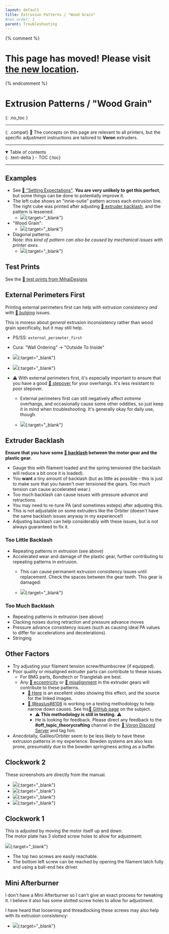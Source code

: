 ```yaml
---
layout: default
title: Extrusion Patterns / "Wood Grain"
#nav_order: 1
parent: Troubleshooting
---
```

{% comment %} 
# This page has moved! Please visit [the new location](https://ellis3dp.com/Print-Tuning-Guide/articles/troubleshooting/extrusion_patterns.html).
{% endcomment %}
# Extrusion Patterns / "Wood Grain"
{: .no_toc }

---

{: .compat}
:dizzy: The concepts on this page are relevant to all printers, but the specific adjustment instructions are tailored to **Voron** extruders.

---
<details open markdown="block">
  <summary>
    Table of contents
  </summary>
  {: .text-delta }
- TOC
{:toc}
</details>

---

## Examples
- See [:page_facing_up: "Setting Expectations"](../setting_expectations.md). **You are very unlikely to get this perfect**, but some things can be done to potentially improve it.  
- The left cube shows an "innie-outie" pattern across each extrusion line.\
The right cube was printed after adjusting [:pushpin: extruder backlash](#extruder-backlash), and the pattern is lessened.
    - [![](./images/extrusion_patterns/Backlash-Comparison.png)](./images/extrusion_patterns/Backlash-Comparison.png){:target="_blank"}
- "Wood Grain":
    - [![](./images/extrusion_patterns/Backlash-WoodGrain.png)](./images/extrusion_patterns/Backlash-WoodGrain.png){:target="_blank"}
- Diagonal patterns:\
*Note: this kind of pattern can also be caused by mechanical issues with printer axes.*
    - [![](./images/extrusion_patterns/Backlash-Pattern.png)](./images/extrusion_patterns/Backlash-Pattern.png){:target="_blank"}

## Test Prints
See the [:page_facing_up: test prints from MihaiDesigns](https://mihaidesigns.com/pages/inconsistent-extrusion-test)

## External Perimeters First

Printing external perimeters first can help with extrusion consistency *and* with [:page_facing_up: bulging](./bulging.md) issues.

This is moreso about *general* extrusion inconsistency rather than wood grain specifically, but it may still help. 

- PS/SS: `external_perimeter_first`
- Cura: "Wall Ordering" -> "Outside To Inside"

- [![](./images/extrusion_patterns/external_first_1.png)](./images/extrusion_patterns/external_first_1.png){:target="_blank"} 
- [![](./images/extrusion_patterns/external_first_2.png)](./images/extrusion_patterns/external_first_2.png){:target="_blank"} 

- :warning: With external perimeters first, it's especially important to ensure that you have a good [:page_facing_up: stepover](../stepover.md) for your overhangs. It's less resistant to poor stepover.

    - External perimeters first can still negatively affect *extreme* overhangs, and occasionally cause some other oddities, so just keep it in mind when troubleshooting. It's generally okay for daily use, though.
    
    - [![](./images/bulging/external_first_3.png)](./images/bulging/external_first_3.png){:target="_blank"} 

## Extruder Backlash

**Ensure that you have some [:page_facing_up: backlash](https://gfycat.com/mealycautiouscoqui) between the motor gear and the plastic gear.**
- Gauge this with filament loaded and the spring tensioned (the backlash will reduce a bit once it is loaded).
- You **want** a tiny amount of backlash (but as little as possible - this is just to make sure that you haven't over tensioned the gears. Too much tension can cause accelerated wear.) 
- Too much backlash can cause issues with pressure advance and retractions.
- You may need to re-tune PA (and sometimes esteps) after adjusting this.
- This is not adjustable on some extruders like the Orbiter (doesn't have the same backlash issues anyway in my experience!)
- Adjusting backlash can help considerably with these issues, but is not always guaranteed to fix it.

### Too Little Backlash
- Repeating patterns in extrusion (see above)
- Accelerated wear and damage of the plastic gear, further contributing to repeating patterns in extrusion.
    - This can cause permanent extrusion consistency issues until replacement. Check the spaces between the gear teeth. This gear is damaged:

    - [![](./images/extrusion_patterns/bmg-tooth-damage.png)](./images/extrusion_patterns/bmg-tooth-damage.png){:target="_blank"}

### Too Much Backlash
- Repeating patterns in extrusion (see above)
- Clacking noises during retraction and pressure advance moves
- Pressure advance consistency issues (such as causing ideal PA values to differ for accelerations and decelerations).
- Stringing

## Other Factors
- Try adjusting your filament tension screw/thumbscrew (if equipped).
- Poor quality or misaligned extruder parts can contribute to these issues.
    - For BMG parts, Bondtech or Trianglelab are best.
    - Any [:page_facing_up: eccentricity](./images/extrusion_patterns/eccentricity.png) or [:page_facing_up: misalignment](./images/extrusion_patterns/filament_gear_misalignment.png) in the extruder gears will contribute to these patterns.
        - [:page_facing_up: Here](https://youtu.be/c6JmCdovE0U?t=431) is an excellent video showing this effect, and the source for the linked images.
        - [:page_facing_up: Weaslus#8108](https://discordapp.com/users/195286997240250368/) is working on a testing methodology to help narrow down causes. See his[:page_facing_up: GitHub page](https://github.com/weaslus/Inconsistent_Extrusion_Diagnostics) on the subject.
            - :warning: **This methodology is still in testing.** :warning: 
            - He is looking for feedback. Please direct any feedback to the **#off_topic_theorycrafting** channel in the [:page_facing_up: Voron Discord Server](https://discord.com/invite/voron) and tag him. 
- Anecdotally, Galileo/Orbiter seem to be less likely to have these extrusion patterns in my experience. Bowden systems are also less prone, presumably due to the bowden springiness acting as a buffer.

## Clockwork 2
These screenshots are directly from the manual.

- [![](./images/extrusion_patterns/cw2-adjust-1.png)](./images/extrusion_patterns/cw2-adjust-1.png){:target="_blank"} 
- [![](./images/extrusion_patterns/cw2-adjust-2.png)](./images/extrusion_patterns/cw2-adjust-2.png){:target="_blank"} 
- [![](./images/extrusion_patterns/cw2-adjust-3.png)](./images/extrusion_patterns/cw2-adjust-3.png){:target="_blank"} 
- [![](./images/extrusion_patterns/cw2-adjust-4.png)](./images/extrusion_patterns/cw2-adjust-4.png){:target="_blank"}

## Clockwork 1
This is adjusted by moving the motor itself up and down.\
The motor plate has 3 slotted screw holes to allow for adjustment:

[![](./images/extrusion_patterns/Backlash-Adjust.png)](./images/extrusion_patterns/Backlash-Adjust.png){:target="_blank"}

- The top two screws are easily reachable.
- The bottom left screw can be reached by opening the filament latch fully and using a ball-end hex driver.

## Mini Afterburner

I don't have a Mini Afterburner so I can't give an exact process for tweaking it. I believe it also has some slotted screw holes to allow for adjustment.

I have heard that loosening and threadlocking these screws may also help with its extrusion consistency:
- [![](./images/extrusion_patterns/Backlash-MiniAB-Screws.png)](./images/extrusion_patterns/Backlash-MiniAB-Screws.png){:target="_blank"}

